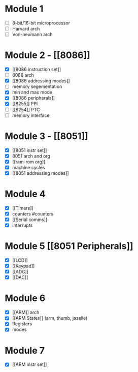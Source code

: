 
# Module 1
- [ ] 8-bit/16-bit microprocessor
- [ ] Harvard arch
- [ ] Von-neumann arch

# Module 2 - [[8086]]
- [x] [[8086 instruction set]]
- [ ] 8086 arch
- [x] [[8086 addressing modes]]
- [ ] memory segementation
- [x] min and max mode
- [x] [[8086 peripherals]]
- [x] [[8255]] PPI
- [ ] [[8254]] PTC
- [ ] memory interface

# Module 3 - [[8051]]
- [x] [[8051 instr set]]
- [x] 8051 arch and org
- [x] [[ram-rom org]]
- [x] machine cycles
- [x] [[8051 addressing modes]]

# Module 4
- [x] [[Timers]]
- [x] counters #counters
- [x] [[Serial comms]]
- [x] interrupts

# Module 5 [[8051 Peripherals]]
- [x] [[LCD]]
- [x] [[Keypad]]
- [x] [[ADC]]
- [x] [[DAC]]

# Module 6
- [x] [[ARM]] arch
- [x] [[ARM States]] (arm, thumb, jazelle)
- [x] Registers
- [x] modes

# Module 7
- [x] [[ARM instr set]]